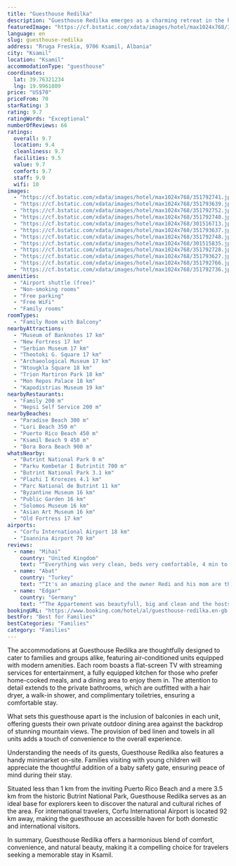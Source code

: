 ```yaml
---
title: "Guesthouse Redilka"
description: "Guesthouse Redilka emerges as a charming retreat in the heart of Ksamil, a stone's throw away from the pristine Paradise Beach and merely 400 meters from the tranquil Lori Beach."
featuredImage: "https://cf.bstatic.com/xdata/images/hotel/max1024x768/351792741.jpg?k=2506e78a1bbe902fcbc0aee716b2ad0e18d93a4c22914daeaac5e088df4ab20e&o=&hp=1"
language: en
slug: guesthouse-redilka
address: "Rruga Freskia, 9706 Ksamil, Albania"
city: "Ksamil"
location: "Ksamil"
accommodationType: "guesthouse"
coordinates:
  lat: 39.76321234
  lng: 19.9961809
price: "US$70"
priceFrom: 70
starRating: 3
rating: 9.7
ratingWords: "Exceptional"
numberOfReviews: 66
ratings:
  overall: 9.7
  location: 9.4
  cleanliness: 9.7
  facilities: 9.5
  value: 9.7
  comfort: 9.7
  staff: 9.9
  wifi: 10
images:
  - "https://cf.bstatic.com/xdata/images/hotel/max1024x768/351792741.jpg?k=2506e78a1bbe902fcbc0aee716b2ad0e18d93a4c22914daeaac5e088df4ab20e&o=&hp=1"
  - "https://cf.bstatic.com/xdata/images/hotel/max1024x768/351793639.jpg?k=52332e6ce50660ddf6349c7f29a55b67c90e731ccd65d4ce2c6313c0005e1692&o=&hp=1"
  - "https://cf.bstatic.com/xdata/images/hotel/max1024x768/351792752.jpg?k=adf550cb8972edfab24641f68776a8c7cf257a6ef09bcf8c91b1a278a1041ed8&o=&hp=1"
  - "https://cf.bstatic.com/xdata/images/hotel/max1024x768/351792740.jpg?k=e1123fd58fac3add5c96ff79339205b30daa09445bd55be7bbdb19349ac477d0&o=&hp=1"
  - "https://cf.bstatic.com/xdata/images/hotel/max1024x768/301516713.jpg?k=33bd03c436ea94ca9ff4b9dfcfc02b38e48a999749489bace2264e6819d928aa&o=&hp=1"
  - "https://cf.bstatic.com/xdata/images/hotel/max1024x768/351793637.jpg?k=b84029a84da772698e202bca3f81ca5d34337d07f703d48ebc6f8d70f4478505&o=&hp=1"
  - "https://cf.bstatic.com/xdata/images/hotel/max1024x768/351792748.jpg?k=200706ad2d00fb93dc71acbb500179215148e1524a6c913f7ec3f84bbd922b93&o=&hp=1"
  - "https://cf.bstatic.com/xdata/images/hotel/max1024x768/301515835.jpg?k=9d3f005dce1de12cb7fea0f4c1df92438902283c44fe684bc5e7a2ec52fd09bb&o=&hp=1"
  - "https://cf.bstatic.com/xdata/images/hotel/max1024x768/351792728.jpg?k=f399936100c5531bdeedc6852b4ad3fb7ef7341eb57b8f9cfb0930a5d7cdc6cf&o=&hp=1"
  - "https://cf.bstatic.com/xdata/images/hotel/max1024x768/351793627.jpg?k=c69e82e48b96fbf5e66ee08bd6c3898695c6f545e95e00cc9c9c0105abff5424&o=&hp=1"
  - "https://cf.bstatic.com/xdata/images/hotel/max1024x768/351792766.jpg?k=58e3af9d7f322cdbcb3766fcbc58f4b6db7a55cb5848d65149b54691f14669c9&o=&hp=1"
  - "https://cf.bstatic.com/xdata/images/hotel/max1024x768/351792736.jpg?k=1acc07637ac3f51e73401692d5fc792e4fb6725a1f6cccff3b16945b9f77bd4d&o=&hp=1"
amenities:
  - "Airport shuttle (free)"
  - "Non-smoking rooms"
  - "Free parking"
  - "Free WiFi"
  - "Family rooms"
roomTypes:
  - "Family Room with Balcony"
nearbyAttractions:
  - "Museum of Banknotes 17 km"
  - "New Fortress 17 km"
  - "Serbian Museum 17 km"
  - "Theotoki G. Square 17 km"
  - "Archaeological Museum 17 km"
  - "Ntougkla Square 18 km"
  - "Trion Martiron Park 18 km"
  - "Mon Repos Palace 18 km"
  - "Kapodistrias Museum 19 km"
nearbyRestaurants:
  - "Family 200 m"
  - "Nepsi Self Service 200 m"
nearbyBeaches:
  - "Paradise Beach 300 m"
  - "Lori Beach 350 m"
  - "Puerto Rico Beach 450 m"
  - "Ksamil Beach 9 450 m"
  - "Bora Bora Beach 900 m"
whatsNearby:
  - "Butrint National Park 0 m"
  - "Parku Kombetar I Butrintit 700 m"
  - "Butrint National Park 3.1 km"
  - "Plazhi I Krorezes 4.1 km"
  - "Parc National de Butrint 11 km"
  - "Byzantine Museum 16 km"
  - "Public Garden 16 km"
  - "Solomos Museum 16 km"
  - "Asian Art Museum 16 km"
  - "Old Fortress 17 km"
airports:
  - "Corfu International Airport 18 km"
  - "Ioannina Airport 70 km"
reviews:
  - name: "Mihai"
    country: "United Kingdom"
    text: "“Everything was very clean, beds very comfortable, 4 min to the beach, host very welcoming and polite . We definitely recommend”"
  - name: "Abat"
    country: "Turkey"
    text: "“It's an amazing place and the owner Redi and his mom are the best hosts. They ran to our every need, the place is so close to all the beaches and it's close enough to walk to everywhere but far enough to be out of the chaos. The rooms have...”"
  - name: "Edgar"
    country: "Germany"
    text: "“The Appartement was beautyfull, big and clean and the hosts were super friendly!”"
bookingURL: "https://www.booking.com/hotel/al/guesthouse-redilka.en-gb.html?aid=8035640"
bestFor: "Best for Families"
bestCategories: "Families"
category: "Families"
---
```


The accommodations at Guesthouse Redilka are thoughtfully designed to cater to families and groups alike, featuring air-conditioned units equipped with modern amenities. Each room boasts a flat-screen TV with streaming services for entertainment, a fully equipped kitchen for those who prefer home-cooked meals, and a dining area to enjoy them in. The attention to detail extends to the private bathrooms, which are outfitted with a hair dryer, a walk-in shower, and complimentary toiletries, ensuring a comfortable stay.

What sets this guesthouse apart is the inclusion of balconies in each unit, offering guests their own private outdoor dining area against the backdrop of stunning mountain views. The provision of bed linen and towels in all units adds a touch of convenience to the overall experience.

Understanding the needs of its guests, Guesthouse Redilka also features a handy minimarket on-site. Families visiting with young children will appreciate the thoughtful addition of a baby safety gate, ensuring peace of mind during their stay.

Situated less than 1 km from the inviting Puerto Rico Beach and a mere 3.5 km from the historic Butrint National Park, Guesthouse Redilka serves as an ideal base for explorers keen to discover the natural and cultural riches of the area. For international travelers, Corfu International Airport is located 92 km away, making the guesthouse an accessible haven for both domestic and international visitors.

In summary, Guesthouse Redilka offers a harmonious blend of comfort, convenience, and natural beauty, making it a compelling choice for travelers seeking a memorable stay in Ksamil.
